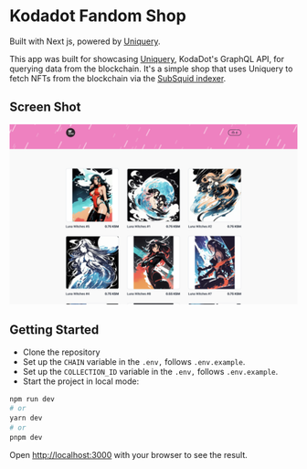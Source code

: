 # Kodadot Fandom Shop

Built with Next js, powered by [Uniquery](https://github.com/kodadot/uniquery).

This app was built for showcasing [Uniquery](https://github.com/kodadot/uniquery), KodaDot's GraphQL API, for querying data from the blockchain. It's a simple shop that uses Uniquery to fetch NFTs from the blockchain via the [SubSquid indexer](http://subsquid.io).

## Screen Shot

![Screen Shot](./public/screen_shot.png)

## Getting Started

- Clone the repository
- Set up the `CHAIN` variable in the `.env,` follows `.env.example`.
- Set up the `COLLECTION_ID` variable in the `.env,` follows `.env.example`.
- Start the project in local mode:
```bash
npm run dev
# or
yarn dev
# or
pnpm dev
```

Open [http://localhost:3000](http://localhost:3000) with your browser to see the result.
